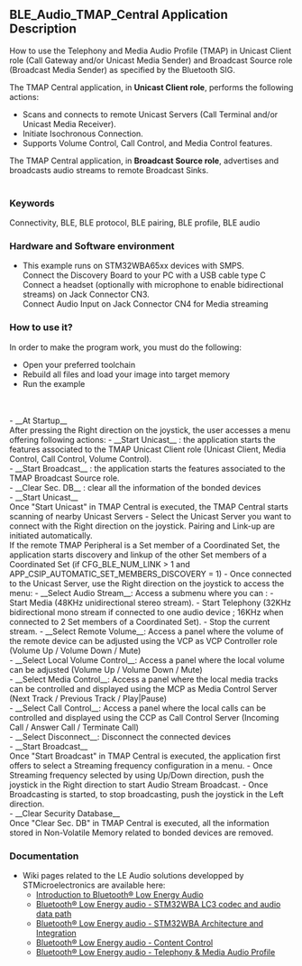 ## __BLE_Audio_TMAP_Central Application Description__

How to use the Telephony and Media Audio Profile (TMAP) in Unicast Client role (Call Gateway and/or Unicast Media Sender) and Broadcast Source role (Broadcast Media Sender) as specified by the Bluetooth SIG.


The TMAP Central application, in __Unicast Client role__, performs the following actions:<br>
- Scans and connects to remote Unicast Servers (Call Terminal and/or Unicast Media Receiver).<br>
- Initiate Isochronous Connection.<br>
- Supports Volume Control, Call Control, and Media Control features.<br>

The TMAP Central application, in __Broadcast Source role__, advertises and broadcasts audio streams to remote Broadcast Sinks.<br>
<br>

### __Keywords__

Connectivity, BLE, BLE protocol, BLE pairing, BLE profile, BLE audio

### __Hardware and Software environment__

  - This example runs on STM32WBA65xx devices with SMPS.
  <br>Connect the Discovery Board to your PC with a USB cable type C
  <br>Connect a headset (optionally with microphone to enable bidirectional streams) on Jack Connector CN3.
  <br>Connect Audio Input on Jack Connector CN4 for Media streaming

### __How to use it?__

In order to make the program work, you must do the following:

 - Open your preferred toolchain
 - Rebuild all files and load your image into target memory
 - Run the example
<br>
<br>
 - __At Startup__
 <br>After pressing the Right direction on the joystick, the user accesses a menu offering following actions:
	- __Start Unicast__ : the application starts the features associated to the TMAP Unicast Client role (Unicast Client, Media Control, Call Control, Volume Control).<br>
	- __Start Broadcast__ : the application starts the features associated to the TMAP Broadcast Source role.<br>
	- __Clear Sec. DB__ : clear all the information of the bonded devices
<br>
 - __Start Unicast__
<br>Once "Start Unicast" in TMAP Central is executed, the TMAP Central starts scanning of nearby Unicast Servers
	- Select the Unicast Server you want to connect with the Right direction on the joystick. Pairing and Link-up are initiated automatically.<br>
  If the remote TMAP Peripheral is a Set member of a Coordinated Set, the application starts discovery and linkup of the other Set members of a Coordinated Set (if CFG_BLE_NUM_LINK > 1 and APP_CSIP_AUTOMATIC_SET_MEMBERS_DISCOVERY = 1)
	- Once connected to the Unicast Server, use the Right direction on the joystick to access the menu:
		- __Select Audio Stream__: Access a submenu where you can :
          - Start Media (48KHz unidirectional stereo stream).
          - Start Telephony (32KHz bidirectional mono stream if connected to one audio device ; 16KHz when connected to 2 Set members of a Coordinated Set).
          - Stop the current stream.
	  - __Select Remote Volume__: Access a panel where the volume of the remote device can be adjusted using the VCP as VCP Controller role (Volume Up / Volume Down / Mute)<br>
	  - __Select Local Volume Control__: Access a panel where the local volume can be adjusted (Volume Up / Volume Down / Mute)<br>
	  - __Select Media Control__: Access a panel where the local media tracks can be controlled and displayed using the MCP as Media Control Server (Next Track / Previous Track / Play|Pause)<br>
	  - __Select Call Control__: Access a panel where the local calls can be controlled and displayed using the CCP as Call Control Server (Incoming Call / Answer Call / Terminate Call)<br>
	  - __Select Disconnect__: Disconnect the connected devices
<br>
 - __Start Broadcast__
<br>Once "Start Broadcast" in TMAP Central is executed, the application first offers to select a Streaming frequency configuration in a menu.
    - Once Streaming frequency selected by using Up/Down direction, push the joystick in the Right direction to start Audio Stream Broadcast.
    - Once Broadcasting is started, to stop broadcasting, push the joystick in the Left direction.
<br>
 - __Clear Security Database__
<br>Once "Clear Sec. DB" in TMAP Central is executed, all the information stored in Non-Volatile Memory related to bonded devices are removed.

### __Documentation__

   - Wiki pages related to the LE Audio solutions developped by STMicroelectronics are available here:
     - <a href="https://wiki.st.com/stm32mcu/wiki/Connectivity:Introduction_to_Bluetooth_LE_Audio"> Introduction to Bluetooth® Low Energy Audio</a>
	 - <a href="https://wiki.st.com/stm32mcu/wiki/Connectivity:Bluetooth_LE_Audio_-_STM32WBA_LC3_Codec"> Bluetooth® Low Energy audio - STM32WBA LC3 codec and audio data path</a>
     - <a href="https://wiki.st.com/stm32mcu/wiki/Connectivity:Bluetooth_LE_Audio_-_STM32WBA_Architecture_and_Integration"> Bluetooth® Low Energy audio - STM32WBA Architecture and Integration</a>
     - <a href="https://wiki.st.com/stm32mcu/wiki/Connectivity:Bluetooth_LE_Audio_-_Content_Control"> Bluetooth® Low Energy audio - Content Control</a>
     - <a href="https://wiki.st.com/stm32mcu/wiki/Connectivity:Bluetooth_LE_Audio_-_STM32WBA_Telephony_%26_Media_Audio_Profile"> Bluetooth® Low Energy audio - Telephony & Media Audio Profile</a>
